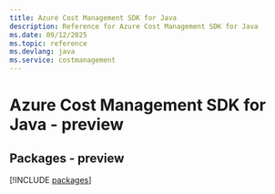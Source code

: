 ```yaml
---
title: Azure Cost Management SDK for Java
description: Reference for Azure Cost Management SDK for Java
ms.date: 09/12/2025
ms.topic: reference
ms.devlang: java
ms.service: costmanagement
---
```

# Azure Cost Management SDK for Java - preview
## Packages - preview
[!INCLUDE [packages](cost-management-index.md)]